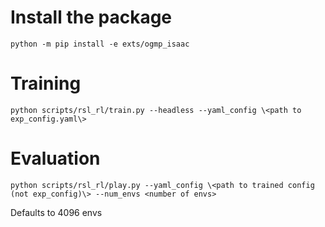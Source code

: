 # Install the package

`python -m pip install -e exts/ogmp_isaac`

# Training

`python scripts/rsl_rl/train.py --headless --yaml_config \<path to exp_config.yaml\>`

# Evaluation

`python scripts/rsl_rl/play.py --yaml_config \<path to trained config (not exp_config)\> --num_envs <number of envs>`

Defaults to 4096 envs
